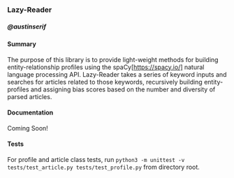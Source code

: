 ### Lazy-Reader
##### @austinserif

#### Summary
The purpose of this library is to provide light-weight methods for building entity-relationship profiles using the spaCy[https://spacy.io/] natural language processing API. Lazy-Reader takes a series of keyword inputs and searches for articles related to those keywords, recursively building entity-profiles and assigning bias scores based on the number and diversity of parsed articles.

#### Documentation
Coming Soon!

#### Tests
For profile and article class tests, run `python3 -m unittest -v tests/test_article.py tests/test_profile.py` from directory root.
